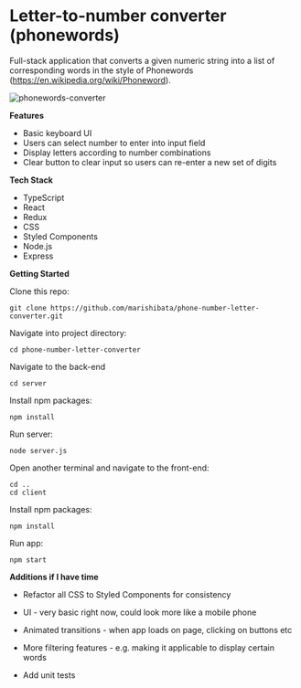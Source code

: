 # Letter-to-number converter (phonewords)

Full-stack application that converts a given numeric string into a list of corresponding words in the style of Phonewords (https://en.wikipedia.org/wiki/Phoneword). 

<img src="https://i.ibb.co/fX3hmQ1/phonewords-converter.png" alt="phonewords-converter" border="0"><br />

**Features**

- Basic keyboard UI
- Users can select number to enter into input field
- Display letters according to number combinations
- Clear button to clear input so users can re-enter a new set of digits

**Tech Stack**

- TypeScript
- React
- Redux
- CSS
- Styled Components
- Node.js
- Express

**Getting Started**

Clone this repo:

```
git clone https://github.com/marishibata/phone-number-letter-converter.git
```

Navigate into project directory:

```
cd phone-number-letter-converter
```


Navigate to the back-end

```
cd server
```

Install npm packages:


```
npm install
```

Run server:


```
node server.js
```

Open another terminal and navigate to the front-end:

```
cd ..
cd client
```

Install npm packages:

```
npm install
```

Run app:

```
npm start 
```

**Additions if I have time**

- Refactor all CSS to Styled Components for consistency

- UI - very basic right now, could look more like a mobile phone

- Animated transitions - when app loads on page, clicking on buttons etc

- More filtering features - e.g. making it applicable to display certain words

- Add unit tests

